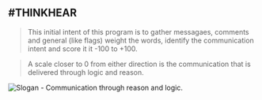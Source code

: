 #THINKHEAR
----
> This initial intent of this program is to gather messagaes,
comments and general (like flags) weight the words, identify the
communication intent and score it it -100 to +100.

> A scale closer to 0 from either direction is the
communication that is delivered through logic and reason.

![Slogan - Communication through reason and logic](http://thinkhear.com/images/slogan-sm.png).